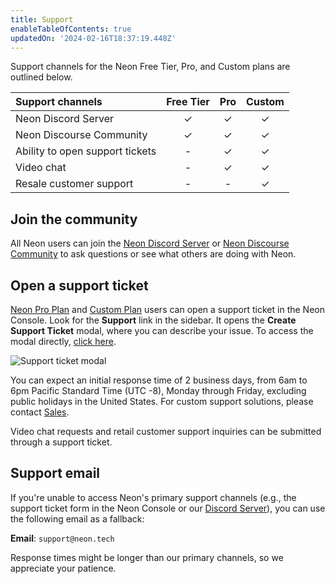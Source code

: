 ```yaml
---
title: Support
enableTableOfContents: true
updatedOn: '2024-02-16T18:37:19.448Z'
---
```


Support channels for the Neon Free Tier, Pro, and Custom plans are outlined below.

| Support channels                                     | Free Tier |   Pro   | Custom  |
| :--------------------------------------------------- | :-------: | :-----: | :-----: |
| Neon Discord Server                                  |  &check;  | &check; | &check; |
| Neon Discourse Community                             |  &check;  | &check; | &check; |
| Ability to open support tickets                      |     -     | &check; | &check; |
| Video chat                                           |     -     | &check; | &check; |
| Resale customer support                              |     -     |    -    | &check; |

## Join the community

All Neon users can join the [Neon Discord Server](/discord) or [Neon Discourse Community](https://community.neon.tech/) to ask questions or see what others are doing with Neon.

## Open a support ticket

[Neon Pro Plan](/docs/introduction/pro-plan) and [Custom Plan](/docs/introduction/custom-plan) users can open a support ticket in the Neon Console. Look for the **Support** link in the sidebar. It opens the **Create Support Ticket** modal, where you can describe your issue. To access the modal directly, [click here](https://console.neon.tech/app/projects?modal=support).

![Support ticket modal](/docs/introduction/neon-support-modal.png)

You can expect an initial response time of 2 business days, from 6am to 6pm Pacific Standard Time (UTC -8), Monday through Friday, excluding public holidays in the United States. For custom support solutions, please contact [Sales](https://neon.tech/contact-sales).

Video chat requests and retail customer support inquiries can be submitted through a support ticket.

## Support email

If you're unable to access Neon's primary support channels (e.g., the support ticket form in the Neon Console or our [Discord Server](https://discord.com/invite/92vNTzKDGp)), you can use the following email as a fallback:

**Email**: `support@neon.tech`

Response times might be longer than our primary channels, so we appreciate your patience.
